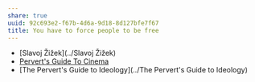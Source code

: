 ```yaml
---
share: true
uuid: 92c693e2-f67b-4d6a-9d18-8d127bfe7f67
title: You have to force people to be free
---
```

* [Slavoj Žižek](../Slavoj Žižek)
* [Pervert's Guide To Cinema](../a66eab9a-a152-4bb3-8b70-e3b7bae567af)
* [The Pervert's Guide to Ideology](../The Pervert's Guide to Ideology)